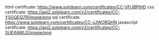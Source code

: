 html certificate: https://www.sololearn.com/certificates/CC-VFUBPIHD
css certificate:
https://api2.sololearn.com/v2/certificates/CC-YSGQEQ7R/image/png
sql certificate: https://www.sololearn.com/certificates/CC-JJWOBQHN
javascript certificate:
https://api2.sololearn.com/v2/certificates/CC-SUEXAWLG/image/png
